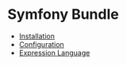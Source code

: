 # Symfony Bundle

- [Installation](installation.md)
- [Configuration](configuration.md)
- [Expression Language](expression-language.md)
